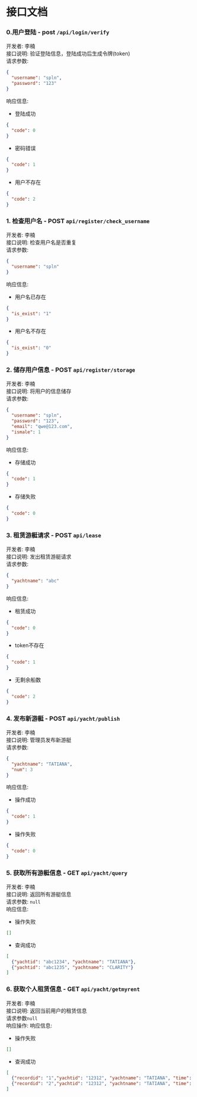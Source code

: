 # 接口文档
### 0.用户登陆 - **post** `/api/login/verify`
开发者: 李楠</br>
接口说明: 验证登陆信息，登陆成功后生成令牌(token)</br>
请求参数:
```json
{
  "username": "spln",
  "password": "123"
}
```

响应信息: 

 - 登陆成功
```json
{
  "code": 0
}
```
- 密码错误
```json
{
  "code": 1
}
```
- 用户不存在
```json
{
  "code": 2
}
```
### 1. 检查用户名 - **POST** `api/register/check_username`
开发者: 李楠</br>
接口说明: 检查用户名是否重复</br>
请求参数:

```json
{
  "username": "spln"
}
```
响应信息:
 - 用户名已存在
```json
{
  "is_exist": "1"
}
```

 - 用户名不存在
```json
{
  "is_exist": "0"
}
```
### 2. 储存用户信息 - **POST** `api/register/storage`
开发者: 李楠</br>
接口说明: 将用户的信息储存</br>
请求参数:

```json
{
  "username": "spln",
  "password": "123",
  "email": "qwe@123.com",
  "ismale": 1
}
```
响应信息: 
 - 存储成功
```json
{
  "code": 1
}
```
 - 存储失败
```json
{
  "code": 0
}
```
### 3. 租赁游艇请求 - **POST** `api/lease`
开发者: 李楠</br>
接口说明: 发出租赁游艇请求</br>
请求参数:
```json
{
  "yachtname": "abc"
}
```
响应信息:
 - 租赁成功
```json
{
  "code": 0
}
```
 - token不存在
```json
{
  "code": 1
}
```
 - 无剩余船数
```json
{
  "code": 2
}
```
### 4. 发布新游艇 - **POST** `api/yacht/publish`
开发者: 李楠</br>
接口说明: 管理员发布新游艇</br>
请求参数:
```json
{
  "yachtname": "TATIANA",
  "num": 3
}
```
响应信息:
 - 操作成功
```json
{
  "code": 1
}
```
 - 操作失败
```json
{
  "code": 0
}
```
### 5. 获取所有游艇信息 - **GET** `api/yacht/query`
开发者: 李楠</br>
接口说明: 返回所有游艇信息</br>
请求参数: `null`</br>
响应信息:
 - 操作失败
```json
[]
```
 - 查询成功
```json
[
  {"yachtid": "abc1234", "yachtname": "TATIANA"},
  {"yachtid": "abc1235", "yachtname": "CLARITY"}
]
```
### 6. 获取个人租赁信息 - **GET** `api/yacht/getmyrent`
开发者: 李楠</br>
接口说明: 返回当前用户的租赁信息</br>
请求参数`null`</br>
响应操作:
响应信息:
 - 操作失败
```json
[]
```
 - 查询成功
```json
[
  {"recordid": "1","yachtid": "12312", "yachtname": "TATIANA", "time": "2019-2-10", "flag": "n"},
  {"recordid": "2","yachtid": "12312", "yachtname": "TATIANA", "time": "2019-2-10", "flag": "y"}
]
```
